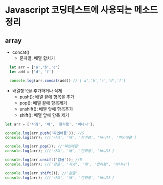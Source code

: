 # Javascript 코딩테스트에 사용되는 메소드 정리

## array
- concat() 
  - 문자열, 배열 합치기 
```javascript
  let arr = ['a','b','c']
  let add = ['d', 'f']

  console.log(arr.concat(add)) // ['a','b','c','d','f']
```

- 배열항목을 추가하거나 삭제
  - push(): 배열 끝에 항목을 추가
  - pop(): 배열 끝에 항목제거
  - unshift(): 배열 앞에 항목추가
  - shift(): 배열 앞에 항목 제거
```javascript
let arr = ['사과', '배', '한라봉', '바나나'];

console.log(arr.push('파인애플')); //5
console.log(arr); //['사과', '배', '한라봉', '바나나', '파인애플']

console.log(arr.pop()); //'파인애플'
console.log(arr); //['사과', '배', '한라봉', '바나나']

console.log(arr.unsift('감귤')); //5
console.log(arr); //['감귤', '사과', '배', '한라봉', '바나나']

console.log(arr.shift()); //'감귤'
console.log(arr); //['사과', '배', '한라봉', '바나나']
```